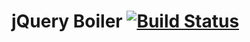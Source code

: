# jQuery Boiler [![Build Status](https://travis-ci.org/mattdrose/jquery-boiler.svg?branch=master)](https://travis-ci.org/mattdrose/jquery-boiler)
